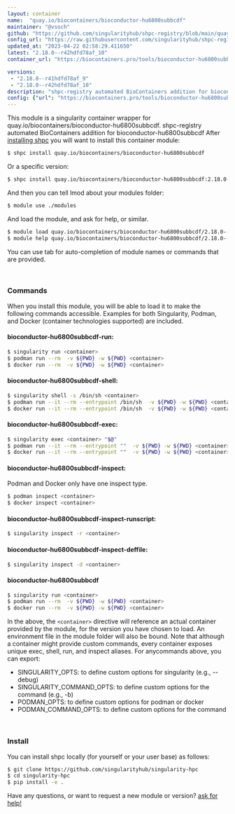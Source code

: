 ```yaml
---
layout: container
name:  "quay.io/biocontainers/bioconductor-hu6800subbcdf"
maintainer: "@vsoch"
github: "https://github.com/singularityhub/shpc-registry/blob/main/quay.io/biocontainers/bioconductor-hu6800subbcdf/container.yaml"
config_url: "https://raw.githubusercontent.com/singularityhub/shpc-registry/main/quay.io/biocontainers/bioconductor-hu6800subbcdf/container.yaml"
updated_at: "2023-04-22 02:58:29.411650"
latest: "2.18.0--r42hdfd78af_10"
container_url: "https://biocontainers.pro/tools/bioconductor-hu6800subbcdf"

versions:
 - "2.18.0--r41hdfd78af_9"
 - "2.18.0--r42hdfd78af_10"
description: "shpc-registry automated BioContainers addition for bioconductor-hu6800subbcdf"
config: {"url": "https://biocontainers.pro/tools/bioconductor-hu6800subbcdf", "maintainer": "@vsoch", "description": "shpc-registry automated BioContainers addition for bioconductor-hu6800subbcdf", "latest": {"2.18.0--r42hdfd78af_10": "sha256:94319b3a99e2857eff35144b33120792e5976bbee60c07d979d54f1075c7c730"}, "tags": {"2.18.0--r41hdfd78af_9": "sha256:c3773efaae946318ea55422d5f053b7f6dfd810c8b1b5498b1c3864cc9b39be8", "2.18.0--r42hdfd78af_10": "sha256:94319b3a99e2857eff35144b33120792e5976bbee60c07d979d54f1075c7c730"}, "docker": "quay.io/biocontainers/bioconductor-hu6800subbcdf"}
---
```


This module is a singularity container wrapper for quay.io/biocontainers/bioconductor-hu6800subbcdf.
shpc-registry automated BioContainers addition for bioconductor-hu6800subbcdf
After [installing shpc](#install) you will want to install this container module:


```bash
$ shpc install quay.io/biocontainers/bioconductor-hu6800subbcdf
```

Or a specific version:

```bash
$ shpc install quay.io/biocontainers/bioconductor-hu6800subbcdf:2.18.0--r42hdfd78af_10
```

And then you can tell lmod about your modules folder:

```bash
$ module use ./modules
```

And load the module, and ask for help, or similar.

```bash
$ module load quay.io/biocontainers/bioconductor-hu6800subbcdf/2.18.0--r42hdfd78af_10
$ module help quay.io/biocontainers/bioconductor-hu6800subbcdf/2.18.0--r42hdfd78af_10
```

You can use tab for auto-completion of module names or commands that are provided.

<br>

### Commands

When you install this module, you will be able to load it to make the following commands accessible.
Examples for both Singularity, Podman, and Docker (container technologies supported) are included.

#### bioconductor-hu6800subbcdf-run:

```bash
$ singularity run <container>
$ podman run --rm  -v ${PWD} -w ${PWD} <container>
$ docker run --rm  -v ${PWD} -w ${PWD} <container>
```

#### bioconductor-hu6800subbcdf-shell:

```bash
$ singularity shell -s /bin/sh <container>
$ podman run --it --rm --entrypoint /bin/sh  -v ${PWD} -w ${PWD} <container>
$ docker run --it --rm --entrypoint /bin/sh  -v ${PWD} -w ${PWD} <container>
```

#### bioconductor-hu6800subbcdf-exec:

```bash
$ singularity exec <container> "$@"
$ podman run --it --rm --entrypoint ""  -v ${PWD} -w ${PWD} <container> "$@"
$ docker run --it --rm --entrypoint ""  -v ${PWD} -w ${PWD} <container> "$@"
```

#### bioconductor-hu6800subbcdf-inspect:

Podman and Docker only have one inspect type.

```bash
$ podman inspect <container>
$ docker inspect <container>
```

#### bioconductor-hu6800subbcdf-inspect-runscript:

```bash
$ singularity inspect -r <container>
```

#### bioconductor-hu6800subbcdf-inspect-deffile:

```bash
$ singularity inspect -d <container>
```



#### bioconductor-hu6800subbcdf

```bash
$ singularity run <container>
$ podman run --rm  -v ${PWD} -w ${PWD} <container>
$ docker run --rm  -v ${PWD} -w ${PWD} <container>
```


In the above, the `<container>` directive will reference an actual container provided
by the module, for the version you have chosen to load. An environment file in the
module folder will also be bound. Note that although a container
might provide custom commands, every container exposes unique exec, shell, run, and
inspect aliases. For anycommands above, you can export:

 - SINGULARITY_OPTS: to define custom options for singularity (e.g., --debug)
 - SINGULARITY_COMMAND_OPTS: to define custom options for the command (e.g., -b)
 - PODMAN_OPTS: to define custom options for podman or docker
 - PODMAN_COMMAND_OPTS: to define custom options for the command

<br>

### Install

You can install shpc locally (for yourself or your user base) as follows:

```bash
$ git clone https://github.com/singularityhub/singularity-hpc
$ cd singularity-hpc
$ pip install -e .
```

Have any questions, or want to request a new module or version? [ask for help!](https://github.com/singularityhub/singularity-hpc/issues)